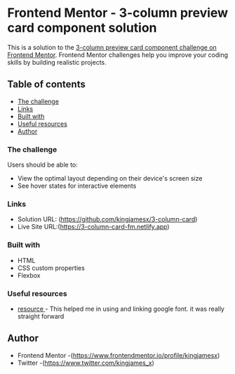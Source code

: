 # Frontend Mentor - 3-column preview card component solution

This is a solution to the [3-column preview card component challenge on Frontend Mentor](https://www.frontendmentor.io/challenges/3column-preview-card-component-pH92eAR2-). Frontend Mentor challenges help you improve your coding skills by building realistic projects. 

## Table of contents

  - [The challenge](#the-challenge)
  - [Links](#links)
  - [Built with](#built-with)
  - [Useful resources](#useful-resources)
- [Author](#author)


### The challenge

Users should be able to:

- View the optimal layout depending on their device's screen size
- See hover states for interactive elements



### Links

- Solution URL: (https://github.com/kingjamesx/3-column-card)
- Live Site URL:(https://3-column-card-fm.netlify.app)


### Built with
- HTML
- CSS custom properties
- Flexbox



### Useful resources

- [resource ](https://www.w3schools.com/css/css_font_google.asp) - This helped me in using and linking google font. it was really straight forward



## Author

- Frontend Mentor -(https://www.frontendmentor.io/profile/kingjamesx)
- Twitter -(https://www.twitter.com/kingjames_x)


